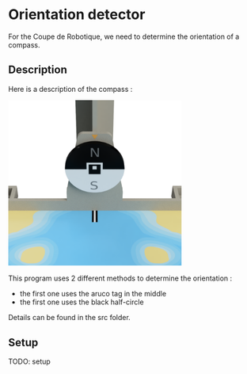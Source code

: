 # Orientation detector

For the Coupe de Robotique, we need to determine the orientation of a compass.

## Description

Here is a description of the compass :

<img src="doc/gir.png" width="350">

This program uses 2 different methods to determine the orientation :
- the first one uses the aruco tag in the middle
- the first one uses the black half-circle

Details can be found in the src folder.

## Setup 

TODO: setup